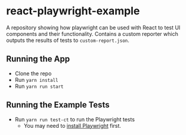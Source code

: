 # react-playwright-example

A repository showing how playwright can be used with React to test UI components and their functionality.
Contains a custom reporter which outputs the results of tests to `custom-report.json`.

## Running the App

- Clone the repo
- Run `yarn install`
- Run `yarn run start`

## Running the Example Tests

- Run `yarn run test-ct` to run the Playwright tests
  - You may need to [install Playwright](https://playwright.dev/docs/intro) first.
